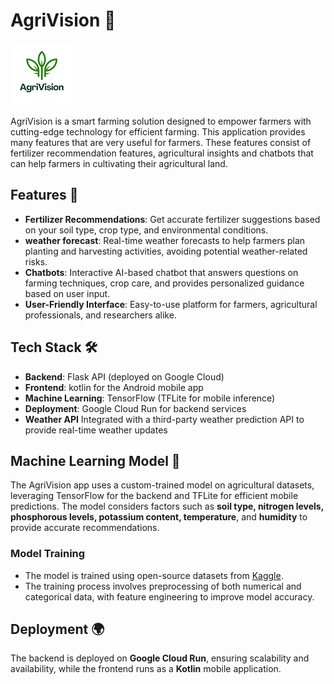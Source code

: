 # AgriVision 🌱

![AgriVision Logo](https://github.com/oscode04/AgriVision/blob/main/Logo%20AgriVision.png)

AgriVision is a smart farming solution designed to empower farmers with cutting-edge technology for efficient farming. This application provides many features that are very useful for farmers. These features consist of fertilizer recommendation features, agricultural insights and chatbots that can help farmers in cultivating their agricultural land.

## Features 🚀

- **Fertilizer Recommendations**: Get accurate fertilizer suggestions based on your soil type, crop type, and environmental conditions.
- **weather forecast**: Real-time weather forecasts to help farmers plan planting and harvesting activities, avoiding potential weather-related risks.
- **Chatbots**: Interactive AI-based chatbot that answers questions on farming techniques, crop care, and provides personalized guidance based on user input.
- **User-Friendly Interface**: Easy-to-use platform for farmers, agricultural professionals, and researchers alike.

## Tech Stack 🛠️

- **Backend**: Flask API (deployed on Google Cloud)
- **Frontend**: kotlin for the Android mobile app
- **Machine Learning**: TensorFlow (TFLite for mobile inference)
- **Deployment**: Google Cloud Run for backend services
- **Weather API** Integrated with a third-party weather prediction API to provide real-time weather updates

## Machine Learning Model 🎯

The AgriVision app uses a custom-trained model on agricultural datasets, leveraging TensorFlow for the backend and TFLite for efficient mobile predictions. The model considers factors such as **soil type, nitrogen levels, phosphorous levels, potassium content, temperature**, and **humidity** to provide accurate recommendations.

### Model Training

- The model is trained using open-source datasets from [Kaggle](https://www.kaggle.com/datasets/dsmlindian/crop-fertilizers-for-crop).
- The training process involves preprocessing of both numerical and categorical data, with feature engineering to improve model accuracy.

## Deployment 🌍

The backend is deployed on **Google Cloud Run**, ensuring scalability and availability, while the frontend runs as a **Kotlin** mobile application.
